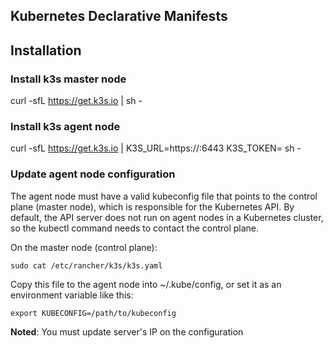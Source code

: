 ## Kubernetes Declarative Manifests 

## Installation

### Install k3s master node

curl -sfL https://get.k3s.io | sh -

### Install k3s agent node

curl -sfL https://get.k3s.io | K3S_URL=https://<master-ip>:6443 K3S_TOKEN=<master-token> sh -

### Update agent node configuration

The agent node must have a valid kubeconfig file that points to the control plane (master node), which is responsible for the Kubernetes API. By default, the API server does not run on agent nodes in a Kubernetes cluster, so the kubectl command needs to contact the control plane.

On the master node (control plane):

```
sudo cat /etc/rancher/k3s/k3s.yaml
```

Copy this file to the agent node into ~/.kube/config, or set it as an environment variable like this:

```
export KUBECONFIG=/path/to/kubeconfig
```

**Noted**: You must update server's IP on the configuration
